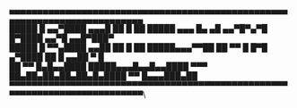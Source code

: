 ▄▄▄▄▄▄▄▄▄▄▄▄▄▄▄▄▄▄▄▄▄▄▄▄▄▄▄▄▄▄▄▄▄▄▄▄▄▄▄▄▄▄▄▄▄▄▄▄▄▄▄▄▄▄▄▄▄▄▄▄▄▄▄▄▄▄▄▄▄▄▄▄▄▄\
█████ █ ▄▄▀████ ▄▄▄█ ██ █ ██ █████ ▄▄▄ █▄ ▄█ ▄▄▀█▀▄▀█ █▀████ ▄▄▀█ ▄▄█▀███▀\
█████ █ ▀▀▄████ ▄▄██ ██ █ ██ █████▄▄▄▀▀██ ██ ▀▀ █ █▀█ ▄▀████ ██ █ ▄▄██ ▀ █\
██ ▀▀ █▄█▄▄████ █████▄▄▄█▄▄█▄▄████ ▀▀▀ ██▄██▄██▄██▄██▄█▄████ ▀▀ █▄▄▄███▄██\
▀▀▀▀▀▀▀▀▀▀▀▀▀▀▀▀▀▀▀▀▀▀▀▀▀▀▀▀▀▀▀▀▀▀▀▀▀▀▀▀▀▀▀▀▀▀▀▀▀▀▀▀▀▀▀▀▀▀▀▀▀▀▀▀▀▀▀▀▀▀▀▀▀▀\
